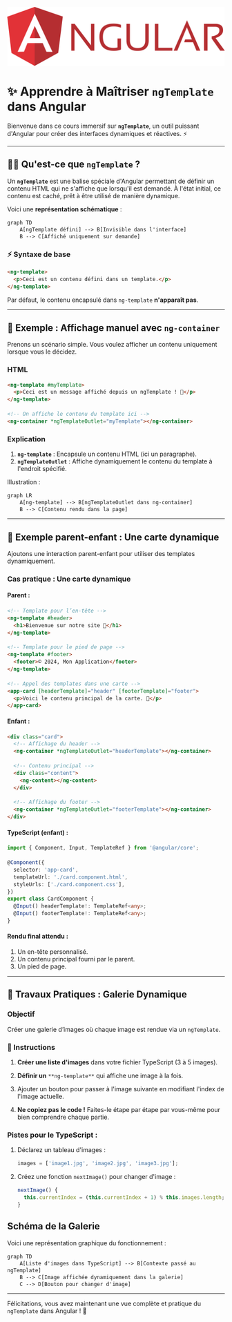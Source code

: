 ![GIT](image/angular.svg)
# ✨ Apprendre à Maîtriser `ngTemplate` dans Angular

Bienvenue dans ce cours immersif sur **`ngTemplate`**, un outil puissant d'Angular pour créer des interfaces dynamiques et réactives. ⚡️



---

## 🤸‍♂️ Qu'est-ce que `ngTemplate` ?

Un **`ngTemplate`** est une balise spéciale d'Angular permettant de définir un contenu HTML qui ne s'affiche que lorsqu'il est demandé. À l'état initial, ce contenu est caché, prêt à être utilisé de manière dynamique.

Voici une **représentation schématique** :

```mermaid
graph TD
    A[ngTemplate défini] --> B[Invisible dans l'interface]
    B --> C[Affiché uniquement sur demande]
```

### ⚡ Syntaxe de base

```html
<ng-template>
  <p>Ceci est un contenu défini dans un template.</p>
</ng-template>
```

Par défaut, le contenu encapsulé dans `ng-template` **n'apparaît pas**.

---

## 🔄 Exemple : Affichage manuel avec `ng-container`

Prenons un scénario simple. Vous voulez afficher un contenu uniquement lorsque vous le décidez.

### HTML

```html
<ng-template #myTemplate>
  <p>Ceci est un message affiché depuis un ngTemplate ! 🎉</p>
</ng-template>

<!-- On affiche le contenu du template ici -->
<ng-container *ngTemplateOutlet="myTemplate"></ng-container>
```

### Explication

1. **`ng-template`** : Encapsule un contenu HTML (ici un paragraphe).
2. **`ngTemplateOutlet`** : Affiche dynamiquement le contenu du template à l'endroit spécifié.

Illustration :

```mermaid
graph LR
    A[ng-template] --> B[ngTemplateOutlet dans ng-container]
    B --> C[Contenu rendu dans la page]
```

---

## 🔗 Exemple parent-enfant : Une carte dynamique

Ajoutons une interaction parent-enfant pour utiliser des templates dynamiquement.

### Cas pratique : Une carte dynamique

#### Parent :

```html
<!-- Template pour l’en-tête -->
<ng-template #header>
  <h1>Bienvenue sur notre site 🌟</h1>
</ng-template>

<!-- Template pour le pied de page -->
<ng-template #footer>
  <footer>© 2024, Mon Application</footer>
</ng-template>

<!-- Appel des templates dans une carte -->
<app-card [headerTemplate]="header" [footerTemplate]="footer">
  <p>Voici le contenu principal de la carte. 🎨</p>
</app-card>
```

#### Enfant :

```html
<div class="card">
  <!-- Affichage du header -->
  <ng-container *ngTemplateOutlet="headerTemplate"></ng-container>

  <!-- Contenu principal -->
  <div class="content">
    <ng-content></ng-content>
  </div>

  <!-- Affichage du footer -->
  <ng-container *ngTemplateOutlet="footerTemplate"></ng-container>
</div>
```

#### TypeScript (enfant) :

```typescript
import { Component, Input, TemplateRef } from '@angular/core';

@Component({
  selector: 'app-card',
  templateUrl: './card.component.html',
  styleUrls: ['./card.component.css'],
})
export class CardComponent {
  @Input() headerTemplate!: TemplateRef<any>;
  @Input() footerTemplate!: TemplateRef<any>;
}
```

#### Rendu final attendu :

1. Un en-tête personnalisé.
2. Un contenu principal fourni par le parent.
3. Un pied de page.

---

## 🥇 Travaux Pratiques : Galerie Dynamique

### Objectif

Créer une galerie d’images où chaque image est rendue via un `ngTemplate`.

### 🔢 Instructions

1. **Créer une liste d'images** dans votre fichier TypeScript (3 à 5 images).
    
2. **Définir un** `**ng-template**` qui affiche une image à la fois.
    
3. Ajouter un bouton pour passer à l'image suivante en modifiant l'index de l'image actuelle.
    
4. **Ne copiez pas le code !** Faites-le étape par étape par vous-même pour bien comprendre chaque partie.
    

### Pistes pour le TypeScript :

1. Déclarez un tableau d'images :
    
    ```typescript
    images = ['image1.jpg', 'image2.jpg', 'image3.jpg'];
    ```
    
2. Créez une fonction `nextImage()` pour changer d'image :
    
    ```typescript
    nextImage() {
      this.currentIndex = (this.currentIndex + 1) % this.images.length;
    }
    ```
    

## Schéma de la Galerie

Voici une représentation graphique du fonctionnement :

```mermaid
graph TD
    A[Liste d'images dans TypeScript] --> B[Contexte passé au ngTemplate]
    B --> C[Image affichée dynamiquement dans la galerie]
    C --> D[Bouton pour changer d'image]
```

---

Félicitations, vous avez maintenant une vue complète et pratique du `ngTemplate` dans Angular ! 🎉